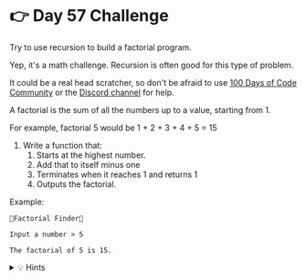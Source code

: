 # 👉 Day 57 Challenge

Try to use recursion to build a factorial program.

Yep, it's a math challenge. Recursion is often good for this type of problem.

It could be a real head scratcher, so don't be afraid to use [100 Days of Code Community](https://replit.com/100-days-code) or the [Discord channel](https://replit.com/discord) for help.

A factorial is the sum of all the numbers up to a value, starting from 1.

For example, factorial 5 would be 1 + 2 + 3 + 4 + 5 = 15

1. Write a function that:
    1. Starts at the highest number.
    2. Add that to itself minus one
    3. Terminates when it reaches 1 and returns 1
    4. Outputs the factorial.


Example:

```
🌟Factorial Finder🌟

Input a number > 5

The factorial of 5 is 15.
```

<details> <summary> 💡 Hints </summary>
  
- Don't forget to return 1 in your terminating condition.
- Try multiplying the number by the factorial (n-1) call.

</details>